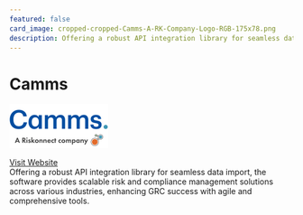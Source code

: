 ```yaml
---
featured: false
card_image: cropped-cropped-Camms-A-RK-Company-Logo-RGB-175x78.png
description: Offering a robust API integration library for seamless data import, the software provides scalable risk and compliance management solutions across various industries, enhancing GRC success with agile and comprehensive tools.
---
```


# Camms
<img src="cropped-cropped-Camms-A-RK-Company-Logo-RGB-175x78.png" alt="Logo" style="max-width: 200px; height: auto;">

<a href="https://cammsgroup.com/solutions/risk-and-compliance-management-software/">Visit Website</a>  
Offering a robust API integration library for seamless data import, the software provides scalable risk and compliance management solutions across various industries, enhancing GRC success with agile and comprehensive tools.
